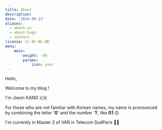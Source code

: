 ```yaml
---
title: About
description: 
date: '2024-09-23'
aliases:
  - about-us
  - about-hugo
  - contact
license: CC BY-NC-ND
menu:
    main: 
        weight: -90
        params:
            icon: user
---
```

Hello, 

Welcome to my blog ! 

I'm Jiwon KANG 🇰🇷

For those who are not familiar with Korean names, my name is pronounced by combining the letter '**G**' and the number '**1**', like **G1** 😉

I'm currently in Master 2 of VAR in Telecom SudParis 👩‍💻

